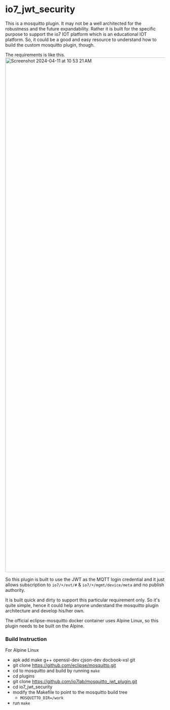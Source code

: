 # io7_jwt_security

This is a mosquitto plugin. It may not be a well architected for the robustness and the future expandability.
Rather it is built for the specific purpose to support the io7 IOT platform which is an educational IOT platform.
So, it could be a good and easy resource to understand how to build the custom mosquitto plugin, though.

The requirements is like this.
<img width="1624" alt="Screenshot 2024-04-11 at 10 53 21 AM" src="https://github.com/io7lab/io7_jwt_security/assets/13171662/9d2901a0-35e1-4cee-a9de-4f63cbd7e3a4">

So this plugin is built to use the JWT as the MQTT login credential and it just allows subscription to `io7/+/evt/#` & `io7/+/mgmt/device/meta` and no publish authority.

It is built quick and dirty to support this particular requirement only. So it's quite simple, hence it could help anyone understand the mosquitto plugin architecture and develop his/her own.

The official eclipse-mosquitto docker container uses Alpine Linux, so this plugin needs to be built on the Alpine.

### Build Instruction

For Alpine Linux
- apk add make g++ openssl-dev cjson-dev docbook-xsl git
- git clone https://github.com/eclipse/mosquitto.git
- cd to mosquitto and build by running `make`
- cd plugins
- git clone https://github.com/io7lab/mosquitto_jwt_plugin.git
- cd io7_jwt_security
- modify the Makefile to point to the mosquitto build tree
  - `MOSQUITTO_DIR=/work`
- run `make`
